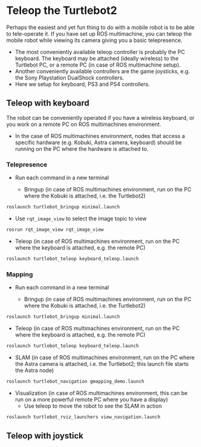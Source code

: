 # Teleop the Turtlebot2

Perhaps the easiest and yet fun thing to do with a mobile robot is to be able to tele-operate it. If you have set up ROS multimachine, you can teleop the mobile robot while viewing its camera giving you a basic telepresence.
- The most conveniently available teleop controller is probably the PC keyboard. The keyboard may be attached (ideally wireless) to the Turtlebot PC, or a remote PC (in case of ROS multimachine setup).
- Another conveniently available controllers are the game joysticks, e.g. the Sony Playstation DualShock controllers.
- Here we setup for keyboard, PS3 and PS4 controllers.

## Teleop with keyboard

The robot can be conveniently operated if you have a wireless keyboard, or you work on a remote PC on ROS multimachines environment.
- In the case of ROS multimachines environment, nodes that access a specific hardware (e.g. Kobuki, Astra camera, keyboard) should be running on the PC where the hardware is attached to. 

### Telepresence

- Run each command in a new terminal

  - Bringup (in case of ROS multimachines environment, run on the PC where the Kobuki is attached, i.e. the Turtlebot2)
``` bash
roslaunch turtlebot_bringup minimal.launch
```

  - Use `rqt_image_view` to select the image topic to view

``` bash
rosrun rqt_image_view rqt_image_view
```

  - Teleop (in case of ROS multimachines environment, run on the PC where the keyboard is attached, e.g. the remote PC)
``` bash
roslaunch turtlebot_teleop keyboard_teleop.launch
```

### Mapping

- Run each command in a new terminal

  - Bringup (in case of ROS multimachines environment, run on the PC where the Kobuki is attached, i.e. the Turtlebot2)
``` bash
roslaunch turtlebot_bringup minimal.launch
```

  - Teleop (in case of ROS multimachines environment, run on the PC where the keyboard is attached, e.g. the remote PC)
``` bash
roslaunch turtlebot_teleop keyboard_teleop.launch
```

  - SLAM (in case of ROS multimachines environment, run on the PC where the Astra camera is attached, i.e. the Turtlebot2; this launch file starts the Astra node)
``` bash
roslaunch turtlebot_navigation gmapping_demo.launch
```

  - Visualization (in case of ROS multimachines environment, this can be run on a more powerful remote PC where you have a display)
    - Use teleop to move the robot to see the SLAM in action
``` bash
roslaunch turtlebot_rviz_launchers view_navigation.launch
```

## Teleop with joystick

